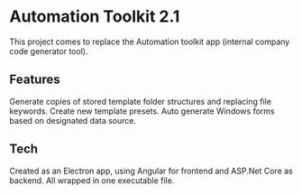 # Automation Toolkit 2.1

This project comes to replace the Automation toolkit app (internal company code generator tool).

## Features

Generate copies of stored template folder structures and replacing file keywords.
Create new template presets.
Auto generate Windows forms based on designated data source.

## Tech

Created as an Electron app, using Angular for frontend and ASP.Net Core as backend.
All wrapped in one executable file.
